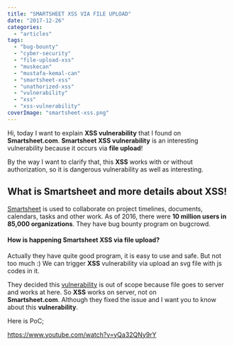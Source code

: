```yaml
---
title: "SMARTSHEET XSS VIA FILE UPLOAD"
date: "2017-12-26"
categories: 
  - "articles"
tags: 
  - "bug-bounty"
  - "cyber-security"
  - "file-upload-xss"
  - "muskecan"
  - "mustafa-kemal-can"
  - "smartsheet-xss"
  - "unathorized-xss"
  - "vulnerability"
  - "xss"
  - "xss-vulnerability"
coverImage: "smartsheet-xss.png"
---
```


Hi, today I want to explain **XSS vulnerability** that I found on **Smartsheet.com**. **Smartsheet XSS vulnerability** is an interesting vulnerability because it occurs via **file upload**!

By the way I want to clarify that, this **XSS** works with or without authorization, so it is dangerous vulnerability as well as interesting.

## What is Smartsheet and more details about XSS!

[Smartsheet](https://www.smartsheet.com) is used to collaborate on project timelines, documents, calendars, tasks and other work. As of 2016, there were **10 million users in 85,000 organizations**. They have bug bounty program on bugcrowd. 

#### **How is happening Smartsheet XSS via file upload?**

Actually they have quite good program, it is easy to use and safe. But not too much :) We can trigger **XSS** vulnerability via upload an svg file with js codes in it.

They decided this [vulnerability](https://mustafakemalcan.com/bypass-two-factor-authentication-on-login-gov/) is out of scope because file goes to server and works at here. So **XSS** works on server, not on **Smartsheet.com**. Although they fixed the issue and I want you to know about this **vulnerability**.

Here is PoC;

https://www.youtube.com/watch?v=yQa32QNy9rY
